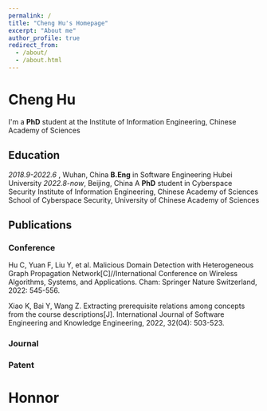 ```yaml
---
permalink: /
title: "Cheng Hu's Homepage"
excerpt: "About me"
author_profile: true
redirect_from: 
  - /about/
  - /about.html
---
```

# Cheng Hu

I'm a **PhD** student at the Institute of Information Engineering, Chinese Academy of Sciences

## Education

*2018.9-2022.6* , Wuhan, China
**B.Eng** in Software Engineering
Hubei University
*2022.8-now*, Beijing, China
A **PhD** student in Cyberspace Security
Institute of Information Engineering, Chinese Academy of Sciences
School of Cyberspace Security, University of Chinese Academy of Sciences

## Publications

### Conference

Hu C, Yuan F, Liu Y, et al. Malicious Domain Detection with Heterogeneous Graph Propagation Network[C]//International Conference on Wireless Algorithms, Systems, and Applications. Cham: Springer Nature Switzerland, 2022: 545-556.

Xiao K, Bai Y, Wang Z. Extracting prerequisite relations among concepts from the course descriptions[J]. International Journal of Software Engineering and Knowledge Engineering, 2022, 32(04): 503-523.

### Journal

### Patent

# Honnor

